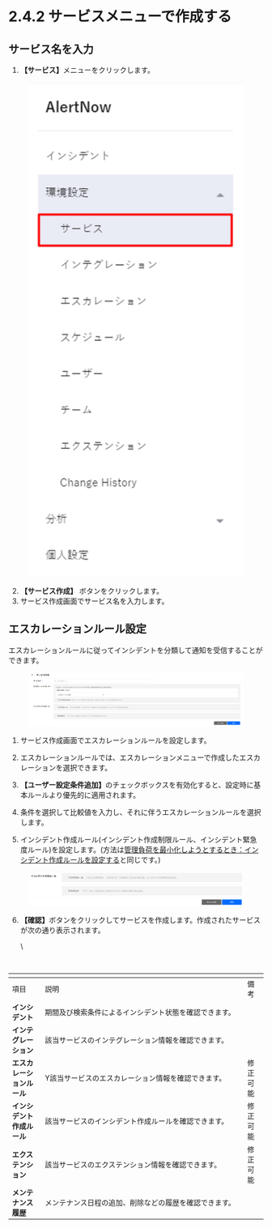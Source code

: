 # 2.4.2 サービスメニューで作成する

## **サービス名を入力**



1. **【サービス】**&#x30E1;ニューをクリックします。

<figure><img src="../../.gitbook/assets/image (271).png" alt=""><figcaption></figcaption></figure>



2. **【サービス作成】** ボタンをクリックします。
3. サービス作成画面でサービス名を入力します。



## **エスカレーションルール設定**

エスカレーションルールに従ってインシデントを分類して通知を受信することができます。

<figure><img src="../../.gitbook/assets/image (272).png" alt=""><figcaption></figcaption></figure>

1. サービス作成画面でエスカレーションルールを設定します。



2. エスカレーションルールでは、エスカレーションメニューで作成したエスカレーションを選択できます。



3. **【ユーザー設定条件追加】**&#x306E;チェックボックスを有効化すると、設定時に基本ルールより優先的に適用されます。



4. 条件を選択して比較値を入力し、それに伴うエスカレーションルールを選択します。



5. インシデント作成ルール(インシデント作成制限ルール、インシデント緊急度ルール)を設定します。(方法は[管理負荷を最小化しようとするとき：インシデント作成ルールを設定する](../23-woshiyoutosurutokiinshidentorruwosuru/)と同じです。)

<figure><img src="../../.gitbook/assets/image (273).png" alt=""><figcaption></figcaption></figure>

6.  **【確認】**&#x30DC;タンをクリックしてサービスを作成します。作成されたサービスが次の通り表示されます。

    \


    <figure><img src="https://lh7-rt.googleusercontent.com/docsz/AD_4nXd4os4NvSGryummSe9YU5BFuQzzrHm0zZCBJeXfM84jHVIGIGz7YqLWadofI4DdL-RtCchI2eocOJVwUFQP8za81-uomCJZnbzzNRzeGbIYFOZipIBF5oM5xMD3XPR5iJDiEHfrj2fERwVgUHqSJEiT8YX2?key=0Xa7fMJhbTOfjN6ztS0Ywg" alt=""><figcaption></figcaption></figure>

<table data-header-hidden><thead><tr><th></th><th width="386"></th><th></th></tr></thead><tbody><tr><td>項目</td><td>説明</td><td>備考</td></tr><tr><td><strong>インシデント</strong></td><td>期間及び検索条件によるインシデント状態を確認できます。</td><td></td></tr><tr><td><strong>インテグレーション</strong></td><td>該当サービスのインテグレーション情報を確認できます。</td><td></td></tr><tr><td><strong>エスカレーションルール</strong></td><td>Y該当サービスのエスカレーション情報を確認できます。</td><td>修正可能</td></tr><tr><td><strong>インシデント作成ルール</strong></td><td>該当サービスのインシデント作成ルールを確認できます。</td><td>修正可能</td></tr><tr><td><strong>エクステンション</strong></td><td>該当サービスのエクステンション情報を確認できます。</td><td>修正可能</td></tr><tr><td><strong>メンテナンス履歴</strong></td><td>メンテナンス日程の追加、削除などの履歴を確認できます。</td><td></td></tr></tbody></table>


